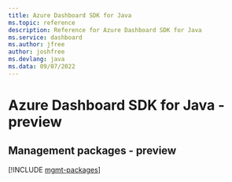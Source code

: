 ```yaml
---
title: Azure Dashboard SDK for Java
ms.topic: reference
description: Reference for Azure Dashboard SDK for Java
ms.service: dashboard
ms.author: jfree
author: joshfree
ms.devlang: java
ms.data: 09/07/2022
---
```

# Azure Dashboard SDK for Java - preview

## Management packages - preview
[!INCLUDE [mgmt-packages](dashboard-mgmt-index.md)]